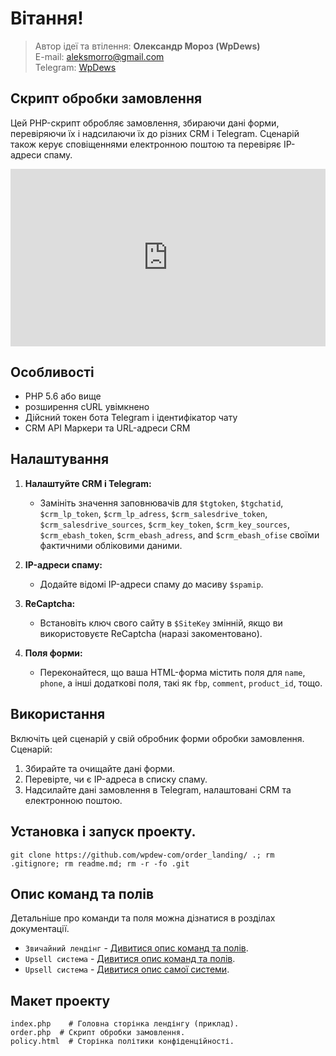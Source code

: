 <link rel="stylesheet" href="https://cdnjs.cloudflare.com/ajax/libs/font-awesome/6.5.2/css/all.min.css" /> 

<style>
.fontawesome-icon {  
	text-shadow: 1px 1px 1px #ccc;  
	font-size:1.5em;  
}  
.fa-laptop-code,  
.fa-puzzle-piece,  
.fa-github-alt{  
	color:#f00;  
	font-size:1.5em  
} 


.admonitionblock{
	padding:15px;
	margin-bottom:21px;
	border:1px solid transparent;
	border-radius:4px;  
}  
.admonitionblock .admonitionblock-link{
	font-weight:normal
}  
.admonitionblock>p,.admonitionblock>ul{
	margin-bottom:0
}  
.admonitionblock>p+p{
	margin-top:5px
}  

/* TIP - ПОРАДА */  
.admonitionblock-tip{
	background-color:#dff0d8;
	border-color:#d6e9c6;
	color:#3c763d
}  
.admonitionblock-tip .admonitionblock-link{
	color:#2b542c
}    
/* NOTE - ІНФОРМАЦІЯ */  
.admonitionblock-note{
	background-color:#d9edf7;
	border-color:#bce8f1;
	color:#31708f
}  
.admonitionblock-note .admonitionblock-link{
	color:#245269
}  

/* WARNING - УВАГА */  
.admonitionblock-warning{
	background-color:rgba(255,209,0,0.12);
	border-color:rgba(255,209,0,0.24);
	color:#b89600
}  
.admonitionblock-warning .admonitionblock-link{
	color:#856d00
}
  
/* CAUTION - НЕБЕЗПЕКА */  
.admonitionblock-caution{
	background-color:rgba(239,104,53,0.12);
	border-color:rgba(191,52,0,0.15);
	color:#bf3400
}  
.admonitionblock-caution .admonitionblock-link{
	color:#962a01
}  

/* IMPORTANT - ВАЖЛИВО */  
.admonitionblock-important{
	background-color:rgba(232,76,61,0.1);
	border-color:rgba(232,76,61,0.15);
	color:#d82a1a
}  
.admonitionblock-important .admonitionblock-link{
	color:#ab2114
}  

.container {
    display: flex;
    justify-content: center;
}
    
    
iframe {
    aspect-ratio: 16 / 9;
    width: 100% !important;
}

</style>

# Вітання!

<blockquote>
<p><i class="fas fa-user-edit"></i> Автор ідеї та втілення: <strong>Олександр Мороз (WpDews)</strong><br>
<i class="fas fa-envelope"></i> E-mail: <a href="mailto:aleksmorro@gmail.com">aleksmorro@gmail.com</a><br>
<i class="fa-brands fa-telegram"></i> Telegram: <a href="https://t.me/WpDews">WpDews</a>
</p>
</blockquote>

## Скрипт обробки замовлення

Цей PHP-скрипт обробляє замовлення, збираючи дані форми, перевіряючи їх і надсилаючи їх до різних CRM і Telegram. Сценарій також керує сповіщеннями електронною поштою та перевіряє IP-адреси спаму.

<div class="container">
<iframe src="https://www.youtube.com/embed/1IT3Q9Yf2TU" title="YouTube video player" frameborder="0" allow="accelerometer; autoplay; clipboard-write; encrypted-media; gyroscope; picture-in-picture" allowfullscreen></iframe>
</div>

## Особливості

- PHP 5.6 або вище
- розширення cURL увімкнено
- Дійсний токен бота Telegram і ідентифікатор чату
- CRM API Маркери та URL-адреси CRM

## Налаштування

1. **Налаштуйте CRM і Telegram:**

   - Замініть значення заповнювачів для `$tgtoken`, `$tgchatid`, `$crm_lp_token`, `$crm_lp_adress`, `$crm_salesdrive_token`, `$crm_salesdrive_sources`, `$crm_key_token`, `$crm_key_sources`, `$crm_ebash_token`, `$crm_ebash_adress`, and `$crm_ebash_ofise` своїми фактичними обліковими даними.

2. **IP-адреси спаму:**

   - Додайте відомі IP-адреси спаму до масиву `$spamip`.

3. **ReCaptcha:**

   - Встановіть ключ свого сайту в `$SiteKey` змінній, якщо ви використовуєте ReCaptcha (наразі закоментовано).

4. **Поля форми:**

   - Переконайтеся, що ваша HTML-форма містить поля для `name`, `phone`, а інші додаткові поля, такі як `fbp`, `comment`, `product_id`, тощо.

## Використання

Включіть цей сценарій у свій обробник форми обробки замовлення. Сценарій:

1. Збирайте та очищайте дані форми.
2. Перевірте, чи є IP-адреса в списку спаму.
3. Надсилайте дані замовлення в Telegram, налаштовані CRM та електронною поштою.


## Установка і запуск проекту.

```
git clone https://github.com/wpdew-com/order_landing/ .; rm .gitignore; rm readme.md; rm -r -fo .git
```

## Опис команд та полів

Детальніше про команди та поля можна дізнатися в розділах документації.

* `Звичайний лендінг` - [Дивитися опис команд та полів](/command/).
* `Upsell система` - [Дивитися опис команд та полів](/command/#upsell-crm).
* `Upsell система` - [Дивитися опис самої системи](/upsell/).


## Макет проекту


    index.php    # Головна сторінка лендінгу (приклад).
    order.php  # Скрипт обробки замовлення.
    policy.html  # Сторінка політики конфіденційності.
